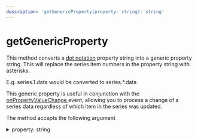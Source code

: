 ```yaml
---
description: 'getGenericProperty(property: string): string'
---
```


# getGenericProperty

This method converts a [dot notation](../../dot-notation.md) property string into a generic property string.  This will replace the series item numbers in the property string with asterisks. &#x20;

E.g.   series.1.data   would be converted to series.\*.data

This generic property is useful in conjunction with the [onPropertyValueChange ](../events/onpropertychange.md)event, allowing you to process a change of a series data regardless of which item in the series was updated.

The method accepts the following argument

<details>

<summary>property: string</summary>

A property specified in [dot notation](../../dot-notation.md) for which to convert to a generic property string

</details>
